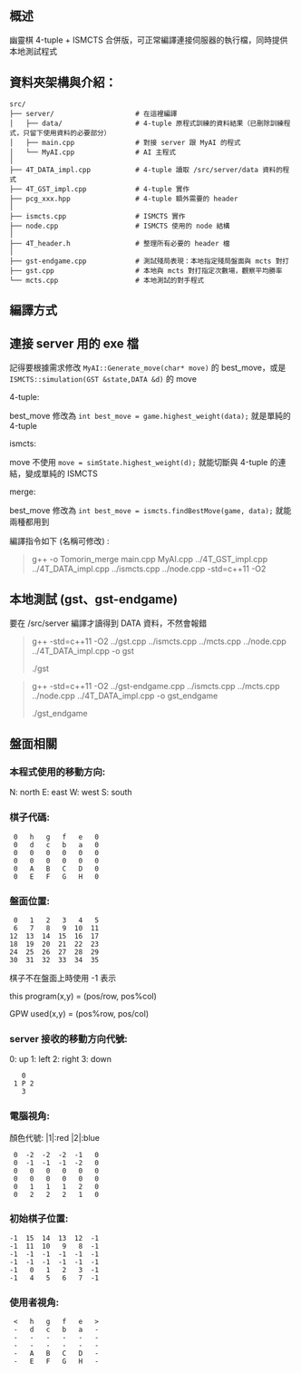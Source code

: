## 概述

幽靈棋 4-tuple + ISMCTS 合併版，可正常編譯連接伺服器的執行檔，同時提供本地測試程式

## 資料夾架構與介紹：
```
src/
├── server/                    # 在這裡編譯
│   ├── data/                  # 4-tuple 原程式訓練的資料結果（已刪除訓練程式，只留下使用資料的必要部分）
│   ├── main.cpp               # 對接 server 跟 MyAI 的程式
│   └── MyAI.cpp               # AI 主程式
│
├── 4T_DATA_impl.cpp           # 4-tuple 讀取 /src/server/data 資料的程式
├── 4T_GST_impl.cpp            # 4-tuple 實作
├── pcg_xxx.hpp                # 4-tuple 額外需要的 header
│
├── ismcts.cpp                 # ISMCTS 實作
├── node.cpp                   # ISMCTS 使用的 node 結構
│
├── 4T_header.h                # 整理所有必要的 header 檔
│
├── gst-endgame.cpp            # 測試殘局表現：本地指定殘局盤面與 mcts 對打
├── gst.cpp                    # 本地與 mcts 對打指定次數場，觀察平均勝率
└── mcts.cpp                   # 本地測試的對手程式
```


## 編譯方式

## 連接 server 用的 exe 檔

記得要根據需求修改 `MyAI::Generate_move(char* move)` 的 best_move，或是 `ISMCTS::simulation(GST &state,DATA &d)` 的 move

4-tuple:

best_move 修改為 `int best_move = game.highest_weight(data);` 就是單純的 4-tuple

ismcts:

move 不使用 `move = simState.highest_weight(d);` 就能切斷與 4-tuple 的連結，變成單純的 ISMCTS

merge:

best_move 修改為 `int best_move = ismcts.findBestMove(game, data);` 就能兩種都用到

編譯指令如下 (名稱可修改) :

> g++ -o Tomorin_merge main.cpp MyAI.cpp ../4T_GST_impl.cpp ../4T_DATA_impl.cpp ../ismcts.cpp ../node.cpp -std=c++11 -O2


## 本地測試 (gst、gst-endgame)

要在 /src/server 編譯才讀得到 DATA 資料，不然會報錯

> g++ -std=c++11 -O2 ../gst.cpp ../ismcts.cpp ../mcts.cpp ../node.cpp ../4T_DATA_impl.cpp -o gst
>
> ./gst

> g++ -std=c++11 -O2 ../gst-endgame.cpp ../ismcts.cpp ../mcts.cpp ../node.cpp ../4T_DATA_impl.cpp -o gst_endgame
>
> ./gst_endgame

## 盤面相關

### 本程式使用的移動方向:
N: north
E: east
W: west
S: south

### 棋子代碼:
```
 0   h   g   f   e   0
 0   d   c   b   a   0
 0   0   0   0   0   0
 0   0   0   0   0   0
 0   A   B   C   D   0
 0   E   F   G   H   0
```
### 盤面位置:
```
 0   1   2   3   4   5
 6   7   8   9  10  11
12  13  14  15  16  17
18  19  20  21  22  23
24  25  26  27  28  29
30  31  32  33  34  35
```
棋子不在盤面上時使用 -1 表示

this program(x,y) = (pos/row, pos%col)

GPW used(x,y) = (pos%row, pos/col)

### server 接收的移動方向代號:
0: up
1: left
2: right
3: down
```
   0
 1 P 2
   3
```

### 電腦視角:
顏色代號: |1|:red |2|:blue
```
 0  -2  -2  -2  -1   0
 0  -1  -1  -1  -2   0
 0   0   0   0   0   0
 0   0   0   0   0   0
 0   1   1   1   2   0
 0   2   2   2   1   0
```
### 初始棋子位置:
```
-1  15  14  13  12  -1
-1  11  10   9   8  -1
-1  -1  -1  -1  -1  -1
-1  -1  -1  -1  -1  -1
-1   0   1   2   3  -1
-1   4   5   6   7  -1
```
### 使用者視角:
```
 <   h   g   f   e   >
 -   d   c   b   a   - 
 -   -   -   -   -   -
 -   -   -   -   -   -
 -   A   B   C   D   -
 -   E   F   G   H   -
```
